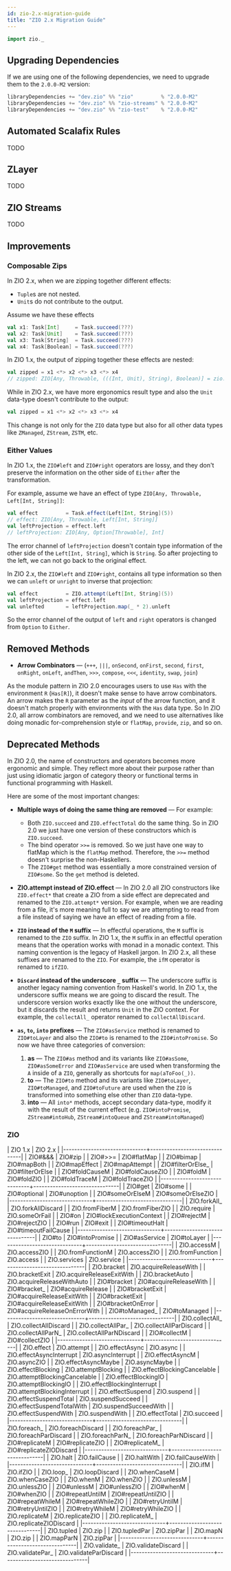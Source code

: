 ```yaml
---
id: zio-2.x-migration-guide
title: "ZIO 2.x Migration Guide"
---
```

```scala mdoc:invisible
import zio._
```

## Upgrading Dependencies

If we are using one of the following dependencies, we need to upgrade them to the `2.0.0-M2` version:

```scala
libraryDependencies += "dev.zio" %% "zio"         % "2.0.0-M2"
libraryDependencies += "dev.zio" %% "zio-streams" % "2.0.0-M2"
libraryDependencies += "dev.zio" %% "zio-test"    % "2.0.0-M2"
```

## Automated Scalafix Rules
TODO

## ZLayer
TODO

## ZIO Streams
TODO

## Improvements

### Composable Zips

In ZIO 2.x, when we are zipping together different effects:
- `Tuple`s are not nested.
- `Unit`s do not contribute to the output.

Assume we have these effects

```scala mdoc:silent:nest
val x1: Task[Int]     = Task.succeed(???)
val x2: Task[Unit]    = Task.succeed(???)
val x3: Task[String]  = Task.succeed(???)
val x4: Task[Boolean] = Task.succeed(???)
```

In ZIO 1.x, the output of zipping together these effects are nested:

```scala
val zipped = x1 <*> x2 <*> x3 <*> x4
// zipped: ZIO[Any, Throwable, (((Int, Unit), String), Boolean)] = zio.ZIO$FlatMap@3ed3c202
```

While in ZIO 2.x, we have more ergonomics result type and also the `Unit` data-type doesn't contribute to the output:

```scala mdoc:nest
val zipped = x1 <*> x2 <*> x3 <*> x4
```

This change is not only for the `ZIO` data type but also for all other data types like `ZManaged`, `ZStream`, `ZSTM`, etc.

### Either Values

In ZIO 1.x, the `ZIO#left` and `ZIO#right` operators are lossy, and they don't preserve the information on the other side of `Either` after the transformation.

For example, assume we have an effect of type `ZIO[Any, Throwable, Left[Int, String]]`:

```scala
val effect         = Task.effect(Left[Int, String](5))
// effect: ZIO[Any, Throwable, Left[Int, String]]
val leftProjection = effect.left
// leftProjection: ZIO[Any, Option[Throwable], Int]
```

The error channel of `leftProjection` doesn't contain type information of the other side of the `Left[Int, String]`, which is `String`. So after projecting to the left, we can not go back to the original effect.

In ZIO 2.x, the `ZIO#left` and `ZIO#right`, contains all type information so then we can `unleft` or `unright` to inverse that projection:

```scala mdoc:nest
val effect         = ZIO.attempt(Left[Int, String](5))
val leftProjection = effect.left
val unlefted       = leftProjection.map(_ * 2).unleft 
```

So the error channel of the output of `left` and `right` operators is changed from `Option` to `Either`.

## Removed Methods

- **Arrow Combinators** — (`+++`, `|||`, `onSecond`, `onFirst`, `second`, `first`, `onRight`, `onLeft`, `andThen`, `>>>`, `compose`, `<<<`, `identity`, `swap`, `join`)

As the module pattern in ZIO 2.0 encourages users to use `Has` with the environment `R` (`Has[R]`), it doesn't make sense to have arrow combinators. An arrow makes the `R` parameter as the _input_ of the arrow function, and it doesn't match properly with environments with the `Has` data type. So In ZIO 2.0, all arrow combinators are removed, and we need to use alternatives like doing monadic for-comprehension style or `flatMap`, `provide`, `zip`, and so on.

## Deprecated Methods

In ZIO 2.0, the name of constructors and operators becomes more ergonomic and simple. They reflect more about their purpose rather than just using idiomatic jargon of category theory or functional terms in functional programming with Haskell.

Here are some of the most important changes:

- **Multiple ways of doing the same thing are removed** — For example:
    - Both `ZIO.succeed` and `ZIO.effectTotal` do the same thing. So in ZIO 2.0 we just have one version of these constructors which is `ZIO.succeed`.
    - The bind operator `>>=` is removed. So we just have one way to flatMap which is the `flatMap` method. Therefore, the `>>=` method doesn't surprise the non-Haskellers.
    - The `ZIO#get` method was essentially a more constrained version of `ZIO#some`. So the `get` method is deleted.

- **ZIO.attempt instead of ZIO.effect** — In ZIO 2.0 all ZIO constructors like `ZIO.effect*` that create a ZIO from a side effect are deprecated and renamed to the `ZIO.attempt*` version. For example, when we are reading from a file, it's more meaning full to say we are attempting to read from a file instead of saying we have an effect of reading from a file.

- **`ZIO` instead of the `M` suffix** — In effectful operations, the `M` suffix is renamed to the `ZIO` suffix. In ZIO 1.x, the `M` suffix in an effectful operation means that the operation works with monad in a monadic context. This naming convention is the legacy of Haskell jargon. In ZIO 2.x, all these suffixes are renamed to the `ZIO`. For example, the `ifM` operator is renamed to `ifZIO`.

- **`Discard` instead of the underscore `_` suffix** — The underscore suffix is another legacy naming convention from Haskell's world. In ZIO 1.x, the underscore suffix means we are going to discard the result. The underscore version works exactly like the one without the underscore, but it discards the result and returns `Unit` in the ZIO context. For example, the `collectAll_` operator renamed to `collectAllDiscard`.

- **`as`, `to`, `into` prefixes** — The `ZIO#asService` method is renamed to `ZIO#toLayer` and also the `ZIO#to` is renamed to the `ZIO#intoPromise`. So now we have three categories of conversion:
    1. **as** — The `ZIO#as` method and its variants like `ZIO#asSome`, `ZIO#asSomeError` and `ZIO#asService` are used when transforming the `A` inside of a `ZIO`, generally as shortcuts for `map(aToFoo(_))`.
    2. **to** — The `ZIO#to` method and its variants like `ZIO#toLayer`, `ZIO#toManaged`, and `ZIO#toFuture` are used when the `ZIO` is transformed into something else other than `ZIO` data-type.
    3. **into** — All `into*` methods, accept secondary data-type, modify it with the result of the current effect (e.g. `ZIO#intoPromise`, `ZStream#intoHub`, `ZStream#intoQueue` and `ZStream#intoManaged`)

### ZIO

| ZIO 1.x                      | ZIO 2.x                       |
|------------------------------+-------------------------------|
| ZIO#&&&                      | ZIO#zip                       |
| ZIO#>>=                      | ZIO#flatMap                   |
| ZIO#bimap                    | ZIO#mapBoth                   |
| ZIO#mapEffect                | ZIO#mapAttempt                |
| ZIO#filterOrElse_            | ZIO#filterOrElse              |
| ZIO#foldCauseM               | ZIO#foldCauseZIO              |
| ZIO#foldM                    | ZIO#foldZIO                   |
| ZIO#foldTraceM               | ZIO#foldTraceZIO              |
|------------------------------+-------------------------------|
| ZIO#get                      | ZIO#some                      |
| ZIO#optional                 | ZIO#unoption                  |
| ZIO#someOrElseM              | ZIO#someOrElseZIO             |
|------------------------------+-------------------------------|
| ZIO.forkAll_                 | ZIO.forkAllDiscard            |
| ZIO.fromFiberM               | ZIO.fromFiberZIO              |
| ZIO.require                  | ZIO.someOrFail                |
| ZIO#on                       | ZIO#lockExecutionContext      |
| ZIO#rejectM                  | ZIO#rejectZIO                 |
| ZIO#run                      | ZIO#exit                      |
| ZIO#timeoutHalt              | ZIO#timeoutFailCause          |
|------------------------------+-------------------------------|
| ZIO#to                       | ZIO#intoPromise               |
| ZIO#asService                | ZIO#toLayer                   |
|------------------------------+-------------------------------|
| ZIO.accessM                  | ZIO.accessZIO                 |
| ZIO.fromFunctionM            | ZIO.accessZIO                 |
| ZIO.fromFunction             | ZIO.access                    |
| ZIO.services                 | ZIO.service                   |
|------------------------------+-------------------------------|
| ZIO.bracket                  | ZIO.acquireReleaseWith        |
| ZIO.bracketExit              | ZIO.acquireReleaseExitWith    |
| ZIO.bracketAuto              | ZIO.acquireReleaseWithAuto    |
| ZIO#bracket                  | ZIO#acquireReleaseWith        |
| ZIO#bracket_                 | ZIO#acquireRelease            |
| ZIO#bracketExit              | ZIO#acquireReleaseExitWith    |
| ZIO#bracketExit              | ZIO#acquireReleaseExitWith    |
| ZIO#bracketOnError           | ZIO#acquireReleaseOnErrorWith |
| ZIO#toManaged_               | ZIO#toManaged                 |
|------------------------------+-------------------------------|
| ZIO.collectAll_              | ZIO.collectAllDiscard         |
| ZIO.collectAllPar_           | ZIO.collectAllParDiscard      |
| ZIO.collectAllParN_          | ZIO.collectAllParNDiscard     |
| ZIO#collectM                 | ZIO#collectZIO                |
|------------------------------+-------------------------------|
| ZIO.effect                   | ZIO.attempt                   |
| ZIO.effectAsync              | ZIO.async                     |
| ZIO.effectAsyncInterrupt     | ZIO.asyncInterrupt            |
| ZIO.effectAsyncM             | ZIO.asyncZIO                  |
| ZIO.effectAsyncMaybe         | ZIO.asyncMaybe                |
| ZIO.effectBlocking           | ZIO.attemptBlocking           |
| ZIO.effectBlockingCancelable | ZIO.attemptBlockingCancelable |
| ZIO.effectBlockingIO         | ZIO.attemptBlockingIO         |
| ZIO.effectBlockingInterrupt  | ZIO.attemptBlockingInterrupt  |
| ZIO.effectSuspend            | ZIO.suspend                   |
| ZIO.effectSuspendTotal       | ZIO.suspendSucceed            |
| ZIO.effectSuspendTotalWith   | ZIO.suspendSucceedWith        |
| ZIO.effectSuspendWith        | ZIO.suspendWith               |
| ZIO.effectTotal              | ZIO.succeed                   |
|------------------------------+-------------------------------|
| ZIO.foreach_                 | ZIO.foreachDiscard            |
| ZIO.foreachPar_              | ZIO.foreachParDiscard         |
| ZIO.foreachParN_             | ZIO.foreachParNDiscard        |
| ZIO#replicateM               | ZIO#replicateZIO              |
| ZIO#replicateM_              | ZIO#replicateZIODiscard       |
|------------------------------+-------------------------------|
| ZIO.halt                     | ZIO.failCause                 |
| ZIO.haltWith                 | ZIO.failCauseWith             |
|------------------------------+-------------------------------|
| ZIO.ifM                      | ZIO.ifZIO                     |
| ZIO.loop_                    | ZIO.loopDiscard               |
| ZIO.whenCaseM                | ZIO.whenCaseZIO               |
| ZIO.whenM                    | ZIO.whenZIO                   |
| ZIO.unlessM                  | ZIO.unlessZIO                 |
| ZIO#unlessM                  | ZIO#unlessZIO                 |
| ZIO#whenM                    | ZIO#whenZIO                   |
| ZIO#repeatUntilM             | ZIO#repeatUntilZIO            |
| ZIO#repeatWhileM             | ZIO#repeatWhileZIO            |
| ZIO#retryUntilM              | ZIO#retryUntilZIO             |
| ZIO#retryWhileM              | ZIO#retryWhileZIO             |
| ZIO.replicateM               | ZIO.replicateZIO              |
| ZIO.replicateM_              | ZIO.replicateZIODiscard       |
|------------------------------+-------------------------------|
| ZIO.tupled                   | ZIO.zip                       |
| ZIO.tupledPar                | ZIO.zipPar                    |
| ZIO.mapN                     | ZIO.zip                       |
| ZIO.mapParN                  | ZIO.zipPar                    |
|------------------------------+-------------------------------|
| ZIO.validate_                | ZIO.validateDiscard           |
| ZIO.validatePar_             | ZIO.validateParDiscard        |
|------------------------------+-------------------------------|
